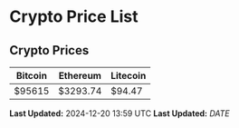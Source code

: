 # Crypto Price List

## Crypto Prices
| Bitcoin | Ethereum | Litecoin |
| ------- | -------- | -------- |
| $95615 | $3293.74 | $94.47 |
**Last Updated:** 2024-12-20 13:59 UTC
**Last Updated:** $DATE$
